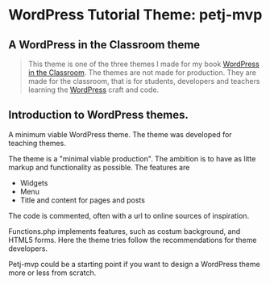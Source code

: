 # WordPress Tutorial Theme: petj-mvp

## A **WordPress in the Classroom** theme

>This theme is one of the three themes I made for my book [WordPress in the Classroom](http://ipaper.ipapercms.dk/ErhvervsakademiAarhus/Forskningsrapportguides/wordpress-in-the-classroom/). The themes are not made for production. They are made for the classroom, that is for students, developers and teachers learning the [WordPress](http://www.wordpress.org) craft and code. 

## Introduction to WordPress themes. 

A minimum viable WordPress theme. The
theme was developed for teaching themes.

The theme is a "minimal viable production".
The ambition is to have as litte markup and 
functionality as possible. The features are 

* Widgets
* Menu
* Title and content for pages and posts

The code is commented, often with a url to
online sources of inspiration.

Functions.php implements features, such as
costum background, and HTML5 forms. Here the
theme tries follow the recommendations for
theme developers.

Petj-mvp could be a starting point if you 
want to design a WordPress theme more or less
from scratch.
